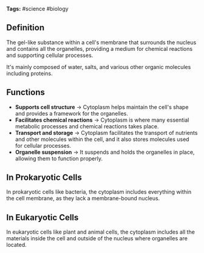 **Tags:** #science #biology
## Definition
The gel-like substance within a cell's membrane that surrounds the nucleus and contains all the organelles, providing a medium for chemical reactions and supporting cellular processes.

It's mainly composed of water, salts, and various other organic molecules including proteins.
## Functions
- **Supports cell structure** -> Cytoplasm helps maintain the cell's shape and provides a framework for the organelles.
- **Facilitates chemical reactions** -> Cytoplasm is where many essential metabolic processes and chemical reactions takes place.
- **Transport and storage** -> Cytoplasm facilitates the transport of nutrients and other molecules within the cell, and it also stores molecules used for cellular processes.
- **Organelle suspension** -> It suspends and holds the organelles in place, allowing them to function properly.
## In Prokaryotic Cells
In prokaryotic cells like bacteria, the cytoplasm includes everything within the cell membrane, as they lack a membrane-bound nucleus.
## In Eukaryotic Cells
In eukaryotic cells like plant and animal cells, the cytoplasm includes all the materials inside the cell and outside of the nucleus where organelles are located.